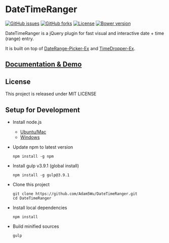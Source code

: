 # DateTimeRanger
[![GitHub issues](https://img.shields.io/github/issues/Adam5Wu/DateTimeRanger.svg)](https://github.com/Adam5Wu/DateTimeRanger/issues)
[![GitHub forks](https://img.shields.io/github/forks/Adam5Wu/DateTimeRanger.svg)](https://github.com/Adam5Wu/DateTimeRanger/network)
[![License](https://img.shields.io/github/license/Adam5Wu/DateTimeRanger.svg)](./LICENSE)
[![Bower version](https://img.shields.io/bower/v/DateTimeRanger.svg?maxAge=3600)](https://bower.io/search/)

DateTimeRanger is a jQuery plugin for fast visual and interactive date + time (range) entry.

It is built on top of
[DateRange-Picker-Ex](https://github.com/Adam5Wu/DateRange-Picker-Ex)
and
[TimeDropper-Ex](https://github.com/Adam5Wu/TimeDropper-Ex).

## [Documentation & Demo](https://adam5wu.github.io/DateTimeRanger/)

## License
This project is released under MIT LICENSE

## Setup for Development
* Install node.js
	* [Ubuntu/Mac](https://github.com/creationix/nvm)
	* [Windows](https://nodejs.org/en/download/)
* Update npm to latest version
	```
	npm install -g npm
	```
	
* Install gulp v3.9.1 (global install)
	```
	npm install -g gulp@3.9.1
	```
	
* Clone this project
	```
	git clone https://github.com/Adam5Wu/DateTimeRanger.git
	cd DateTimeRanger
	```
	
* Install local dependencies
	```
	npm install
	```
	
* Build minified sources
	```
	gulp
	```